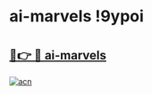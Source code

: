 # ai-marvels !9ypoi

# <h2><a href="https://bc1un7.esa.edu.pl?title=ai-marvels&ref=9ypoi">🔗👉 🔴 ai-marvels</a></h2>

[![acn](https://github.com/user-attachments/assets/0f9c940e-d8b0-45ae-aac7-cd30a18b3e1c)](https://bc1un7.esa.edu.pl?title=ai-marvels&ref=9ypoi)

